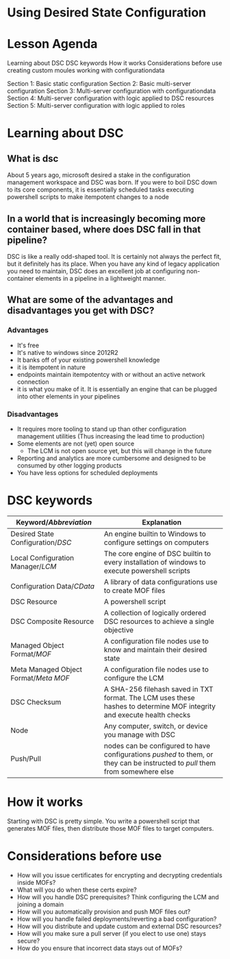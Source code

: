 # Using Desired State Configuration

# Lesson Agenda
Learning about DSC
DSC keywords
How it works
Considerations before use
creating custom moules
working with configurationdata

Section 1: Basic static configuration 
Section 2: Basic multi-server configuration
Section 3: Multi-server configuration with configurationdata
Section 4: Multi-server configuration with logic applied to DSC resources
Section 5: Multi-server configuration with logic applied to roles

# Learning about DSC
## What is dsc
About 5 years ago, microsoft desired a stake in the configuration management workspace and DSC was born.
If you were to boil DSC down to its core components, it is essentially scheduled tasks executing powershell scripts to make itempotent changes to a node

## In a world that is increasingly becoming more container based, where does DSC fall in that pipeline?
DSC is like a really odd-shaped tool. It is certainly not always the perfect fit, but it definitely has its place. When you have any kind of legacy application you need to maintain, DSC does an excellent job at configuring non-container elements in a pipeline in a lightweight manner. 

## What are some of the advantages and disadvantages you get with DSC?

### Advantages
* It's free
* It's native to windows since 2012R2
* It banks off of your existing powershell knowledge
* it is itempotent in nature
* endpoints maintain itempotentcy with or without an active network connection 
* it is what you make of it. It is essentially an engine that can be plugged into other elements in your pipelines

### Disadvantages
* It requires more tooling to stand up than other configuration management utilities (Thus increasing the lead time to production)
* Some elements are not (yet) open source
    * The LCM is not open source yet, but this will change in the future
* Reporting and analytics are more cumbersome and designed to be consumed by other logging products
* You have less options for scheduled deployments

# DSC keywords
|Keyword/*Abbreviation*|Explanation|
|--------------------|-----------|
|Desired State Configuration/*DSC*|An engine builtin to Windows to configure settings on computers|
|Local Configuration Manager/*LCM*|The core engine of DSC builtin to every installation of windows to execute powershell scripts|
|Configuration Data/*CData*|A library of data configurations use to create MOF files|
|DSC Resource|A powershell script |
|DSC Composite Resource|A collection of logically ordered DSC resources to achieve a single objective|
|Managed Object Format/*MOF*|A configuration file nodes use to know and maintain their desired state|
|Meta Managed Object Format/*Meta MOF*|A configuration file nodes use to configure the LCM|
|DSC Checksum|A SHA-256 filehash saved in TXT format. The LCM uses these hashes to determine MOF integrity and execute health checks|
|Node|Any computer, switch, or device you manage with DSC|
|Push/Pull|nodes can be configured to have configurations *pushed* to them, or they can be instructed to *pull* them from somewhere else|

# How it works
Starting with DSC is pretty simple. You write a powershell script that generates MOF files, then distribute those MOF files to target computers.

# Considerations before use
* How will you issue certificates for encrypting and decrypting credentials inside MOFs?
* What will you do when these certs expire?
* How will you handle DSC prerequisites? Think configuring the LCM and joining a domain
* How will you automatically provision and push MOF files out?
* How will you handle failed deployments/reverting a bad configuration?
* How will you distribute and update custom and external DSC resources?
* How will you make sure a pull server (if you elect to use one) stays secure?
* How do you ensure that incorrect data stays out of MOFs?
